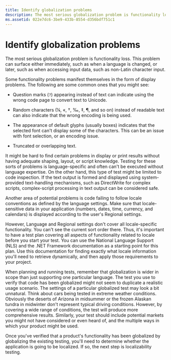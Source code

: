 ```yaml
---
title: Identify globalization problems
description: The most serious globalization problem is functionality loss. This problem can surface when a system locale is changed, or when accessing input data.
ms.assetid: 022e7dc6-3be9-433b-8554-d356bdf751c1
---
```


# Identify globalization problems

The most serious globalization problem is functionality loss.
This problem can surface either immediately, such as when a language is changed, or later, such as when accessing input data, such as non-Latin character input.

Some functionality problems manifest themselves in the form of display problems.
The following are some common ones that you might see:

* Question marks (`?`) appearing instead of text can indicate using the wrong code page to convert text to Unicode.

* Random characters (¼, «, †, ‰, ‡, ¶, and so on) instead of readable text can also indicate that the wrong encoding is being used.

* The appearance of default glyphs (usually boxes) indicates that the selected font can't display some of the characters. This can be an issue with font selection, or an encoding issue.

* Truncated or overlapping text.

It might be hard to find certain problems in display or print results without having adequate shaping, layout, or script knowledge.
Testing for these sorts of problems is language-specific and often can't be executed without language expertise.
On the other hand, this type of test might be limited to code inspection.
If the text output is formed and displayed using system-provided text-handling mechanisms, such as DirectWrite for complex scripts, complex-script processing in text output can be considered safe.

Another area of potential problems is code failing to follow locale conventions as defined by the language settings.
Make sure that locale-sensitive data in your application (numbers, dates, time, currency, and calendars) is displayed according to the user's Regional settings.

However, Language and Regional settings don't cover all locale-specific functionality.
You can't see the current sort order there.
Thus, it's important to have a test plan covering all aspects of functionality related to locale before you start your test.
You can use the National Language Support (NLS) and the .NET Framework documentation as a starting point for this plan.
Use this documentation for finding exactly what locale information you'll need to retrieve dynamically, and then apply those requirements to your project.

When planning and running tests, remember that globalization is wider in scope than just supporting one particular language.
The test you use to verify that code has been globalized might not seem to duplicate a realistic usage scenario.
The settings of a particular globalized test may look a bit unnatural.
Think about cars being tested in extreme weather conditions.
Obviously the deserts of Arizona in midsummer or the frozen Alaskan tundra in midwinter don't represent typical driving conditions.
However, by covering a wide range of conditions, the test will produce more comprehensive results.
Similarly, your test should include potential markets you might not have considered or even heard of, and the multiple ways in which your product might be used.

Once you've verified that a product's functionality has been globalized by globalizing the existing testing, you'll need to determine whether the application is going to be localized.
If so, the next step is localizability testing.
